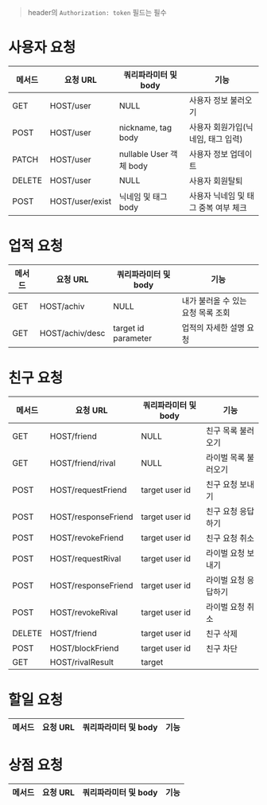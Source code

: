 > header의 `Authorization: token` 필드는 필수

# 사용자 요청
|메서드|요청 URL|쿼리파라미터 및 body|기능|
|--|--|--|--|
|GET|HOST/user|NULL|사용자 정보 불러오기
|POST|HOST/user|nickname, tag body|사용자 회원가입(닉네임, 태그 입력)
|PATCH|HOST/user|nullable User 객체 body|사용자 정보 업데이트
|DELETE|HOST/user|NULL|사용자 회원탈퇴|
|POST|HOST/user/exist|닉네임 및 태그 body|사용자 닉네임 및 태그 중복 여부 체크|

# 업적 요청
|메서드|요청 URL|쿼리파라미터 및 body|기능|
|--|--|--|--|
|GET|HOST/achiv|NULL|내가 불러올 수 있는 요청 목록 조회|
|GET|HOST/achiv/desc|target id parameter|업적의 자세한 설명 요청|

# 친구 요청
|메서드|요청 URL|쿼리파라미터 및 body|기능|
|--|--|--|--|
|GET|HOST/friend|NULL|친구 목록 불러오기|
|GET|HOST/friend/rival|NULL|라이벌 목록 불러오기|
|POST|HOST/requestFriend|target user id|친구 요청 보내기|
|POST|HOST/responseFriend|target user id|친구 요청 응답하기|
|POST|HOST/revokeFriend|target user id|친구 요청 취소|
|POST|HOST/requestRival|target user id|라이벌 요청 보내기|
|POST|HOST/responseFriend|target user id|라이벌 요청 응답하기|
|POST|HOST/revokeRival|target user id|라이벌 요청 취소|
|DELETE|HOST/friend|target user id|친구 삭제|
|POST|HOST/blockFriend|target user id|친구 차단|
|GET|HOST/rivalResult|target 


# 할일 요청
|메서드|요청 URL|쿼리파라미터 및 body|기능|
|--|--|--|--|

# 상점 요청
|메서드|요청 URL|쿼리파라미터 및 body|기능|
|--|--|--|--|
